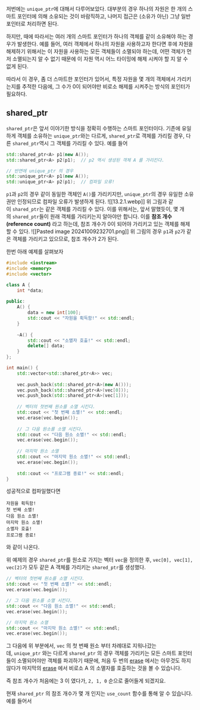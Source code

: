 저번에는 `unique_ptr`에 대해서 다루어보았다. 대부분의 경우 하나의 자원은 한 개의 스마트 포인터에 의해 소유되는 것이 바람직하고, 나머지 접근은 (소유가 아닌) 그냥 일반 포인터로 처리하면 된다.

하지만, 때에 따라서는 여러 개의 스마트 포인터가 하나의 객체를 같이 소유해야 하는 경우가 발생한다. 예를 들어, 여러 객체에서 하나의 자원을 사용하고자 한다면 후에 자원을 해제하기 위해서는 이 자원을 사용하는 모든 객체들이 소멸되야 하는데, 어떤 객체가 먼저 소멸되는지 알 수 없기 때문에 이 자원 역시 어느 타이밍에 해제 시켜야 할 지 알 수 없게 된다.

따라서 이 경우, 좀 더 스마트한 포인터가 있어서, 특정 자원을 몇 개의 객체에서 가리키는지를 추적한 다음에, 그 수가 0이 되어야만 비로소 해제를 시켜주는 방식의 포인터가 필요하다.

## shared_ptr

`shared_ptr`은 앞서 이야기한 방식을 정확히 수행하는 스마트 포인터이다. 기존에 유일하게 객체를 소유하는 `unique_ptr`와는 다르게, `shared_ptr`로 객체를 가리킬 경우, 다른 `shared_ptr`역시 그 객체를 가리킬 수 있다. 예를 들어
```cpp
std::shared_ptr<A> p1(new A());
std::shared_ptr<A> p2(p1);  // p2 역시 생성된 객체 A 를 가리킨다.

// 반면에 unique_ptr 의 경우
std::unique_ptr<A> p1(new A());
std::unique_ptr<A> p2(p1);  // 컴파일 오류!
```
`p1`과 `p2`의 경우 같이 동일한 객체인 `A()`를 가리키지만, `unique_ptr`의 경우 유일한 소유권만 인정되므로 컴파일 오류가 발생하게 된다.
![[13.2.1.webp]]
위 그림과 같이 `shared_ptr`는 같은 객체를 가리킬 수 있다. 이를 위해서는, 앞서 말했듯이, 몇 개의 `shared_ptr`들이 원래 객체를 가리키는지 알아야만 합니다. 이를 **참조 개수(reference count)** 라고 하는데, 참조 개수가 0이 되어야 가리키고 있는 객체를 해제할 수 있다.
![[Pasted image 20241009232701.png]]
위 그림의 경우 `p1`과 `p2`가 같은 객체를 가리키고 있으므로, 참조 개수가 2가 된다.

한번 아래 예제를 살펴보자
```cpp
#include <iostream>
#include <memory>
#include <vector>

class A {
	int *data;
	
public:
	A() {
		data = new int[100];
		std::cout << "자원을 획득함!" << std::endl;
	}
	
	~A() {
		std::cout << "소멸자 호출!" << std::endl;
		delete[] data;
	}
};

int main() {
	std::vector<std::shared_ptr<A>> vec;
	
	vec.push_back(std::shared_ptr<A>(new A()));
	vec.push_back(std::shared_ptr<A>(vec[0]));
	vec.push_back(std::shared_ptr<A>(vec[1]));
	
	// 벡터의 첫번째 원소를 소멸 시킨다.
	std::cout << "첫 번째 소멸!" << std::endl;
	vec.erase(vec.begin());
	
	// 그 다음 원소를 소멸 시킨다.
	std::cout << "다음 원소 소멸!" << std::endl;
	vec.erase(vec.begin());
	
	// 마지막 원소 소멸
	std::cout << "마지막 원소 소멸!" << std::endl;
	vec.erase(vec.begin());
	
	std::cout << "프로그램 종료!" << std::endl;
}
```
성공적으로 컴파일했다면
```
자원을 획득함!
첫 번째 소멸!
다음 원소 소멸!
마지막 원소 소멸!
소멸자 호출!
프로그램 종료!
```
와 같이 나온다.

위 예제의 경우 `shared_ptr`를 원소로 가지는 벡터 `vec`을 정의한 후, `vec[0], vec[1], vec[2]`가 모두 같은 A 객체를 가리키는 `shared_ptr`를 생성했다.

```cpp
// 벡터의 첫번째 원소를 소멸 시킨다.
std::cout << "첫 번째 소멸!" << std::endl;
vec.erase(vec.begin());

// 그 다음 원소를 소멸 시킨다.
std::cout << "다음 원소 소멸!" << std::endl;
vec.erase(vec.begin());

// 마지막 원소 소멸
std::cout << "마지막 원소 소멸!" << std::endl;
vec.erase(vec.begin());
```
그 다음에 위 부분에서, `vec` 의 첫 번째 원소 부터 차례대로 지워나갔는데, `unique_ptr` 와는 다르게 `shared_ptr` 의 경우 객체를 가리키는 모든 스마트 포인터 들이 소멸되어야만 객체를 파괴하기 때문에, 처음 두 번의 [erase](https://modoocode.com/240) 에서는 아무것도 하지 않다가 마지막의 [erase](https://modoocode.com/240) 에서 비로소 A 의 소멸자를 호출하는 것을 볼 수 있습니다.

즉 참조 개수가 처음에는 3 이 였다가, `2, 1, 0` 순으로 줄어들게 되겠지요.

현재 `shared_ptr` 의 참조 개수가 몇 개 인지는 `use_count` 함수를 통해 알 수 있습니다. 예를 들어서